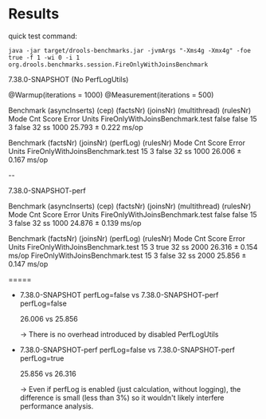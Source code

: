 Results
=====

quick test command:

```
java -jar target/drools-benchmarks.jar -jvmArgs "-Xms4g -Xmx4g" -foe true -f 1 -wi 0 -i 1 org.drools.benchmarks.session.FireOnlyWithJoinsBenchmark
```

7.38.0-SNAPSHOT (No PerfLogUtils)

@Warmup(iterations = 1000)
@Measurement(iterations = 500)

Benchmark                        (asyncInserts)  (cep)  (factsNr)  (joinsNr)  (multithread)  (rulesNr)  Mode   Cnt   Score   Error  Units
FireOnlyWithJoinsBenchmark.test           false  false         15          3          false         32    ss  1000  25.793 ± 0.222  ms/op

Benchmark                        (factsNr)  (joinsNr)  (perfLog)  (rulesNr)  Mode   Cnt   Score   Error  Units
FireOnlyWithJoinsBenchmark.test         15          3      false         32    ss  1000  26.006 ± 0.167  ms/op

--

7.38.0-SNAPSHOT-perf

Benchmark                        (asyncInserts)  (cep)  (factsNr)  (joinsNr)  (multithread)  (rulesNr)  Mode   Cnt   Score   Error  Units
FireOnlyWithJoinsBenchmark.test           false  false         15          3          false         32    ss  1000  24.876 ± 0.139  ms/op

Benchmark                        (factsNr)  (joinsNr)  (perfLog)  (rulesNr)  Mode   Cnt   Score   Error  Units
FireOnlyWithJoinsBenchmark.test         15          3       true         32    ss  2000  26.316 ± 0.154  ms/op
FireOnlyWithJoinsBenchmark.test         15          3      false         32    ss  2000  25.856 ± 0.147  ms/op

=====

- 7.38.0-SNAPSHOT perfLog=false vs 7.38.0-SNAPSHOT-perf perfLog=false

  26.006 vs 25.856

  -> There is no overhead introduced by disabled PerfLogUtils
 
- 7.38.0-SNAPSHOT-perf perfLog=false vs 7.38.0-SNAPSHOT-perf perfLog=true

  25.856 vs 26.316

  -> Even if perfLog is enabled (just calculation, without logging), the difference is small (less than 3%) so it wouldn't likely interfere performance analysis.
